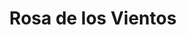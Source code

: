 ---
title: "Rosa de los Vientos"
description: "Esta pieza es una meditación sobre el rumbo. La rosa de los vientos, con sus colores cálidos y simetría precisa, se convierte en un mandala de decisiones. Cada punto cardinal es una posibilidad, cada línea una historia que aún no se ha trazado. Quise transformar un instrumento de navegación en un objeto contemplativo, donde el viaje no es solo físico, sino también emocional. Es una obra sobre dirección, sobre elección, sobre el arte de perderse para encontrarse."
image: "@assets/projects/17.jpg"
---